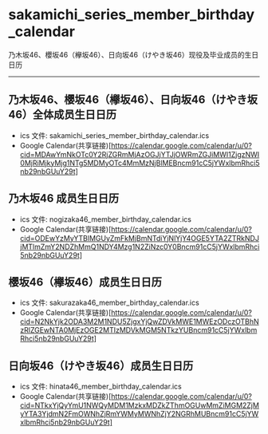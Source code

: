 # sakamichi_series_member_birthday_calendar

乃木坂46、櫻坂46（欅坂46）、日向坂46（けやき坂46）现役及毕业成员的生日日历

---

## 乃木坂46、櫻坂46（欅坂46）、日向坂46（けやき坂46）全体成员生日日历

- ics 文件: sakamichi_series_member_birthday_calendar.ics
- Google Calendar(共享链接)[https://calendar.google.com/calendar/u/0?cid=MDAwYmNkOTc0Y2RjZGRmMjAzOGJjYTJjOWRmZGJiMWI1ZjgzNWI0MjRiMjkyMjg1NTg5MDMyOTc4MmMzNjBlMEBncm91cC5jYWxlbmRhci5nb29nbGUuY29t]

## 乃木坂46 成员生日日历

- ics 文件: nogizaka46_member_birthday_calendar.ics
- Google Calendar(共享链接)[https://calendar.google.com/calendar/u/0?cid=ODEwYzMyYTBlMGUyZmFkMjBmNTdiYjNlYjY4OGE5YTA2ZTRkNDJjMTlmZmY2NDZhMmQ1NDY4Mzg1N2ZiNzc0Y0Bncm91cC5jYWxlbmRhci5nb29nbGUuY29t]

## 櫻坂46（欅坂46）成员生日日历

- ics 文件: sakurazaka46_member_birthday_calendar.ics
- Google Calendar(共享链接)[https://calendar.google.com/calendar/u/0?cid=N2NkYjk2ODA3M2M1NDU5ZjgxYjQwZDVkMWE1MWEzODczOTBhNzRlZGEwNTA0MjEzOGE2MTIzMDVkMGM5NTkzYUBncm91cC5jYWxlbmRhci5nb29nbGUuY29t]

## 日向坂46（けやき坂46）成员生日日历

- ics 文件: hinata46_member_birthday_calendar.ics
- Google Calendar(共享链接)[https://calendar.google.com/calendar/u/0?cid=NTkxYjQyYmU1NWQyMDM1MzkxMDZkZThmOGUwMmZiMGM2ZjMyYTA3YjdmN2FmOWNhZjRmYWMyMWNhZjY2NGRhMUBncm91cC5jYWxlbmRhci5nb29nbGUuY29t]

